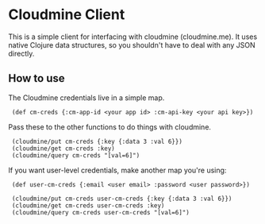 # Cloudmine Client

This is a simple client for interfacing with cloudmine (cloudmine.me). It uses native Clojure data structures, so you shouldn't have to deal with any JSON directly.

## How to use

The Cloudmine credentials live in a simple map.

     (def cm-creds {:cm-app-id <your app id> :cm-api-key <your api key>})

Pass these to the other functions to do things with cloudmine.

     (cloudmine/put cm-creds {:key {:data 3 :val 6}})
     (cloudmine/get cm-creds :key)
     (cloudmine/query cm-creds "[val=6]")

If you want user-level credentials, make another map you're using:

     (def user-cm-creds {:email <user email> :password <user password>})

     (cloudmine/put cm-creds user-cm-creds {:key {:data 3 :val 6}})
     (cloudmine/get cm-creds user-cm-creds :key)
     (cloudmine/query cm-creds user-cm-creds "[val=6]")
